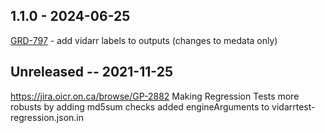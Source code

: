 ## 1.1.0 - 2024-06-25
[GRD-797](https://jira.oicr.on.ca/browse/GRD-797) - add vidarr labels to outputs (changes to medata only)
## Unreleased -- 2021-11-25
https://jira.oicr.on.ca/browse/GP-2882 Making Regression Tests more robusts by adding md5sum checks
added engineArguments to vidarrtest-regression.json.in

